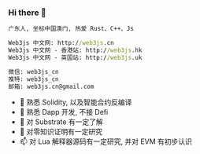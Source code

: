 ### Hi there 🚀

```bat
广东人, 坐标中国澳门, 热爱 Rust、C++、Js

Web3js 中文网: http://web3js.cn
Web3js 中文网 - 香港站: http://web3js.hk
Web3js 中文网 - 英国站: http://web3js.uk

微信: web3js_cn
推特: web3js_cn
邮箱: web3js.cn@gmail.com
```

- 🔭 熟悉 Solidity, 以及智能合约反编译
- 🌱 熟悉 Dapp 开发, 不接 Defi
- 👯 对 Substrate 有一定了解
- 🤔 对零知识证明有一定研究
- 📫 对 Lua 解释器源码有一定研究, 并对 EVM 有初步认识

<!-- - 💬 Ask me about ...
- 📫 How to reach me: ...
- 😄 Pronouns: ...
- ⚡ Fun fact: ...
 -->
